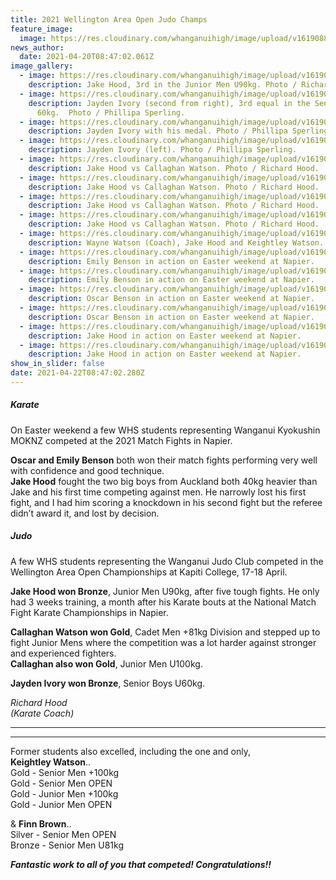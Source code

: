 ```yaml
---
title: 2021 Wellington Area Open Judo Champs
feature_image:
  image: https://res.cloudinary.com/whanganuihigh/image/upload/v1619088465/News/Judo_NZ_embem.png
news_author:
  date: 2021-04-20T08:47:02.061Z
image_gallery:
  - image: https://res.cloudinary.com/whanganuihigh/image/upload/v1619082608/News/Jake_Hood._podium.L-R.Zeke_Thornton.Jake.Noah_Walliss.jpg
    description: Jake Hood, 3rd in the Junior Men U90kg. Photo / Richard Hood.
  - image: https://res.cloudinary.com/whanganuihigh/image/upload/v1619082745/News/Jayden_Ivory_better.1.jpg
    description: Jayden Ivory (second from right), 3rd equal in the Senior Boys
      60kg.  Photo / Phillipa Sperling.
  - image: https://res.cloudinary.com/whanganuihigh/image/upload/v1619082787/News/Jayden_Ivory_better2.jpg
    description: Jayden Ivory with his medal. Photo / Phillipa Sperling.
  - image: https://res.cloudinary.com/whanganuihigh/image/upload/v1619082634/News/Jayden_Ivory_1.jpg
    description: Jayden Ivory (left). Photo / Phillipa Sperling.
  - image: https://res.cloudinary.com/whanganuihigh/image/upload/v1619082448/News/Jake_Hood_v_Callahan_Watson_1.jpg
    description: Jake Hood vs Callaghan Watson. Photo / Richard Hood.
  - image: https://res.cloudinary.com/whanganuihigh/image/upload/v1619082472/News/Jake_Hood_v_Callahan_Watson_2.jpg
    description: Jake Hood vs Callaghan Watson. Photo / Richard Hood.
  - image: https://res.cloudinary.com/whanganuihigh/image/upload/v1619082512/News/Jake_Hood_v_Callahan_Watson_3.jpg
    description: Jake Hood vs Callaghan Watson. Photo / Richard Hood.
  - image: https://res.cloudinary.com/whanganuihigh/image/upload/v1619082545/News/Jake_Hood_v_Callahan_Watson_4.jpg
    description: Jake Hood vs Callaghan Watson. Photo / Richard Hood.
  - image: https://res.cloudinary.com/whanganuihigh/image/upload/v1619082583/News/Jake_Hood_with_coach_Wayne_Watson_Keightley_Watson.jpg
    description: Wayne Watson (Coach), Jake Hood and Keightley Watson. Photo / Richard Hood.
  - image: https://res.cloudinary.com/whanganuihigh/image/upload/v1619089623/News/Emily_Benson_2.jpg
    description: Emily Benson in action on Easter weekend at Napier.
  - image: https://res.cloudinary.com/whanganuihigh/image/upload/v1619089603/News/Emily_Benson_1.jpg
    description: Emily Benson in action on Easter weekend at Napier.
  - image: https://res.cloudinary.com/whanganuihigh/image/upload/v1619082842/News/Oscar_Benson_2.jpg
    description: Oscar Benson in action on Easter weekend at Napier.
  - image: https://res.cloudinary.com/whanganuihigh/image/upload/v1619082819/News/Oscar_Benson_1.jpg
    description: Oscar Benson in action on Easter weekend at Napier.
  - image: https://res.cloudinary.com/whanganuihigh/image/upload/v1619082249/News/Jake_Hood_2.jpg
    description: Jake Hood in action on Easter weekend at Napier.
  - image: https://res.cloudinary.com/whanganuihigh/image/upload/v1619082369/News/Jake_Hood_5.jpg
    description: Jake Hood in action on Easter weekend at Napier.
show_in_slider: false
date: 2021-04-22T08:47:02.280Z
---
```

##### Karate  
On Easter weekend a few WHS students representing Wanganui Kyokushin MOKNZ competed at the 2021 Match Fights in Napier.  

**Oscar and Emily Benson** both won their match fights performing very well with confidence and good technique.  
**Jake Hood** fought the two big boys from Auckland both 40kg heavier than Jake and his first time competing against men. He narrowly lost his first fight, and I had him scoring a knockdown in his second fight but the referee didn’t award it, and lost by decision.

##### Judo  
A few WHS students representing the Wanganui Judo Club competed in the Wellington Area Open Championships at Kapiti College, 17-18 April.

**Jake Hood won Bronze**, Junior Men U90kg, after five tough fights. He only had 3 weeks training, a month after his Karate bouts at the National Match Fight Karate Championships in Napier.

**Callaghan Watson won Gold**, Cadet Men +81kg Division and stepped up to fight Junior Mens where the competition was a lot harder against stronger and experienced fighters.  
**Callaghan also won Gold**, Junior Men U100kg.

**Jayden Ivory won Bronze**, Senior Boys U60kg.

*Richard Hood  
(Karate Coach)*

_______________________________________________
_______________________________________________


Former students also excelled, including the one and only,  
**Keightley Watson**..  
Gold - Senior Men +100kg  
Gold - Senior Men OPEN  
Gold - Junior Men +100kg  
Gold - Junior Men OPEN

& **Finn Brown**..  
Silver - Senior Men OPEN  
Bronze - Senior Men U81kg

***Fantastic work to all of you that competed!  Congratulations!!***

